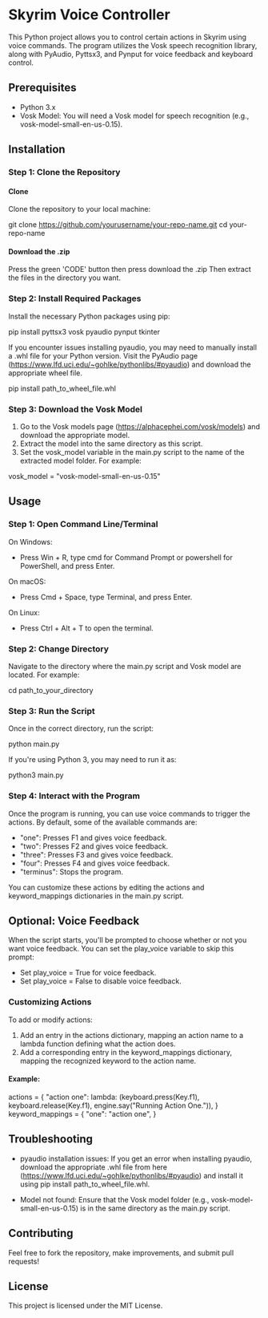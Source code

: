 # Skyrim Voice Controller

This Python project allows you to control certain actions in Skyrim using voice commands. The program utilizes the Vosk speech recognition library, along with PyAudio, Pyttsx3, and Pynput for voice feedback and keyboard control.

## Prerequisites

- Python 3.x
- Vosk Model: You will need a Vosk model for speech recognition (e.g., vosk-model-small-en-us-0.15).

## Installation

### Step 1: Clone the Repository

#### Clone
Clone the repository to your local machine:

git clone https://github.com/yourusername/your-repo-name.git
cd your-repo-name

#### Download the .zip
Press the green 'CODE' button then press download the .zip
Then extract the files in the directory you want.

### Step 2: Install Required Packages

Install the necessary Python packages using pip:

pip install pyttsx3 vosk pyaudio pynput tkinter

If you encounter issues installing pyaudio, you may need to manually install a .whl file for your Python version. Visit the PyAudio page (https://www.lfd.uci.edu/~gohlke/pythonlibs/#pyaudio) and download the appropriate wheel file.

pip install path_to_wheel_file.whl

### Step 3: Download the Vosk Model

1. Go to the Vosk models page (https://alphacephei.com/vosk/models) and download the appropriate model.
2. Extract the model into the same directory as this script.
3. Set the vosk_model variable in the main.py script to the name of the extracted model folder. For example:

vosk_model = "vosk-model-small-en-us-0.15"

## Usage

### Step 1: Open Command Line/Terminal

On Windows:
- Press Win + R, type cmd for Command Prompt or powershell for PowerShell, and press Enter.

On macOS:
- Press Cmd + Space, type Terminal, and press Enter.

On Linux:
- Press Ctrl + Alt + T to open the terminal.

### Step 2: Change Directory

Navigate to the directory where the main.py script and Vosk model are located. For example:

cd path_to_your_directory

### Step 3: Run the Script

Once in the correct directory, run the script:

python main.py

If you're using Python 3, you may need to run it as:

python3 main.py

### Step 4: Interact with the Program

Once the program is running, you can use voice commands to trigger the actions. By default, some of the available commands are:
- "one": Presses F1 and gives voice feedback.
- "two": Presses F2 and gives voice feedback.
- "three": Presses F3 and gives voice feedback.
- "four": Presses F4 and gives voice feedback.
- "terminus": Stops the program.

You can customize these actions by editing the actions and keyword_mappings dictionaries in the main.py script.

## Optional: Voice Feedback

When the script starts, you'll be prompted to choose whether or not you want voice feedback. You can set the play_voice variable to skip this prompt:
- Set play_voice = True for voice feedback.
- Set play_voice = False to disable voice feedback.

### Customizing Actions

To add or modify actions:
1. Add an entry in the actions dictionary, mapping an action name to a lambda function defining what the action does.
2. Add a corresponding entry in the keyword_mappings dictionary, mapping the recognized keyword to the action name.

#### Example:

actions = {
    "action one": lambda: (keyboard.press(Key.f1), keyboard.release(Key.f1), engine.say("Running Action One.")),
}
keyword_mappings = {
    "one": "action one",
}

## Troubleshooting

- pyaudio installation issues: If you get an error when installing pyaudio, download the appropriate .whl file from here (https://www.lfd.uci.edu/~gohlke/pythonlibs/#pyaudio) and install it using pip install path_to_wheel_file.whl.

- Model not found: Ensure that the Vosk model folder (e.g., vosk-model-small-en-us-0.15) is in the same directory as the main.py script.

## Contributing

Feel free to fork the repository, make improvements, and submit pull requests!

## License

This project is licensed under the MIT License.

